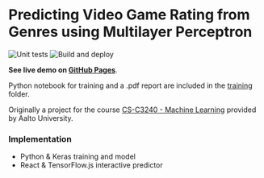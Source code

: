 # Predicting Video Game Rating from Genres using Multilayer Perceptron

![Unit tests](https://github.com/nikodagreat/video-game-rating-ml/actions/workflows/test.yml/badge.svg)
![Build and deploy](https://github.com/nikodagreat/video-game-rating-ml/actions/workflows/deploy.yml/badge.svg)

**See live demo on [GitHub Pages](https://nikodagreat.github.io/video-game-rating-ml/)**.

Python notebook for training and a .pdf report are included in the [training](https://github.com/NikoDaGreat/video-game-rating-ml/tree/main/training) folder.

Originally a project for the course [CS-C3240 - Machine Learning](https://mycourses.aalto.fi/course/view.php?id=28173) provided by Aalto University.

### Implementation
* Python & Keras training and model
* React & TensorFlow.js interactive predictor
